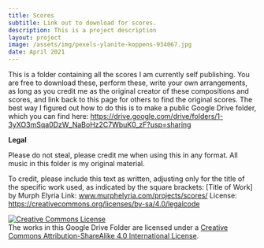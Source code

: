 ```yaml
---
title: Scores
subtitle: Link out to download for scores.
description: This is a project description
layout: project
image: /assets/img/pexels-ylanite-koppens-934067.jpg
date: April 2021
---
```


This is a folder containing all the scores I am currently self publishing. You are free to download these, perform these, write your own arrangements, as long as you credit me as the original creator of these compositions and scores, and link back to this page for others to find the original scores. The best way I figured out how to do this is to make a public Google Drive folder, which you can find here: https://drive.google.com/drive/folders/1-3yXO3mSqa0DzW_NaBoHz2C7WbuK0_zF?usp=sharing

**Legal**

Please do not steal, please credit me when using this in any format. All music in this folder is my original material.

To credit, please include this text as written, adjusting only for the title of the specific work used, as indicated by the square brackets:
[Title of Work] by Murph Elyria
Link: www.murphelyria.com/projects/scores/
License: https://creativecommons.org/licenses/by-sa/4.0/legalcode

<a rel="license" href="http://creativecommons.org/licenses/by-sa/4.0/"><img alt="Creative Commons License" style="border-width:0" src="https://i.creativecommons.org/l/by-sa/4.0/88x31.png" /></a><br />The works in this Google Drive Folder are licensed under a <a rel="license" href="http://creativecommons.org/licenses/by-sa/4.0/">Creative Commons Attribution-ShareAlike 4.0 International License</a>.
